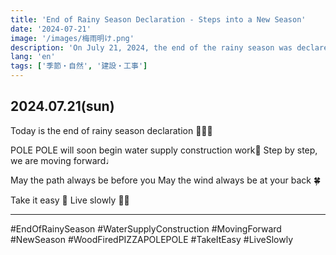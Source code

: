 ```yaml
---
title: 'End of Rainy Season Declaration - Steps into a New Season'
date: '2024-07-21'
image: '/images/梅雨明け.png'
description: 'On July 21, 2024, the end of the rainy season was declared. POLE POLE will soon begin water supply construction work. Step by step, we are moving forward. May the path always be before you, and may the wind always be at your back.'
lang: 'en'
tags: ['季節・自然', '建設・工事']
---
```


## 2024.07.21(sun)

Today is the end of rainy season declaration 🙋🏻‍♂️

POLE POLE will soon begin water supply construction work🚰
Step by step, we are moving forward♩

May the path always be before you
May the wind always be at your back 🍀

Take it easy 👣
Live slowly 🐢➿

---

#EndOfRainySeason #WaterSupplyConstruction #MovingForward #NewSeason #WoodFiredPIZZAPOLEPOLE #TakeItEasy #LiveSlowly
